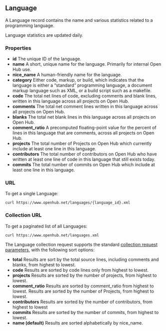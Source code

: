 ## Language

A Language record contains the name and various statistics related to a programming language.

Language statistics are updated daily.

### Properties

+ __id__
    The unique ID of the language.
+ __name__
    A short, unique name for the language. Primarily for internal Open Hub use.
+ __nice_name__
    A human-friendly name for the language.
+ __category__
    Either code, markup, or build, which indicates that the language is either a “standard” programming language, a document markup language such as XML, or a build script such as a makefile.
+ __code__
    The total net lines of code, excluding comments and blank lines, written in this language across all projects on Open Hub.
+ __comments__
    The total net comment lines written in this language across all projects on Open Hub.
+ __blanks__
    The total net blank lines in this language across all projects on Open Hub.
+ __comment_ratio__
    A precomputed floating-point value for the percent of lines in this language that are comments, across all projects on Open Hub.
+ __projects__
    The total number of Projects on Open Hub which currently include at least one line in this language.
+ __contributors__
    The total number of contributors on Open Hub who have written at least one line of code in this language that still exists today.
+ __commits__
    The total number of commits on Open Hub which include at least one line in this language. 

### URL
To get a single Language:
```shell
curl https://www.openhub.net/languages/{language_id}.xml 
```

### Collection URL
To get a paginated list of all Languages:
```shell
curl https://www.openhub.net/languages.xml 
```
The Language collection request supports the standard [collection request parameters](/README.md#collection-requests), with the following sort options:

+ __total__
    Results are sort by the total source lines, including comments and blanks, from highest to lowest.
+ __code__
    Results are sorted by code lines only from highest to lowest.
+ __projects__
    Results are sorted by the number of projects, from highest to lowest.
+ __comment_ratio__
    Results are sorted by comment_ratio from highest to lowest.
    Results are sorted by the number of Projects, from highest to lowest.
+ __contributors__
    Results are sorted by the number of contributors, from highest to lowest
+ __commits__
    Results are sorted by the number of commits, from highest to lowest.
+ __name (default)__
    Results are sorted alphabetically by nice_name. 
